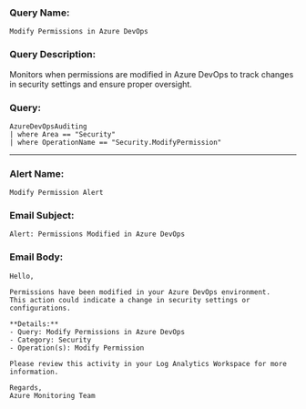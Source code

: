 ### Query Name:  
`Modify Permissions in Azure DevOps`

### Query Description:  
Monitors when permissions are modified in Azure DevOps to track changes in security settings and ensure proper oversight.

### Query:  
```kql
AzureDevOpsAuditing
| where Area == "Security"
| where OperationName == "Security.ModifyPermission"
```

---

### Alert Name:  
`Modify Permission Alert`

### Email Subject:  
`Alert: Permissions Modified in Azure DevOps`

### Email Body:  
```
Hello,

Permissions have been modified in your Azure DevOps environment.  
This action could indicate a change in security settings or configurations.

**Details:**  
- Query: Modify Permissions in Azure DevOps  
- Category: Security  
- Operation(s): Modify Permission

Please review this activity in your Log Analytics Workspace for more information.

Regards,  
Azure Monitoring Team
```
